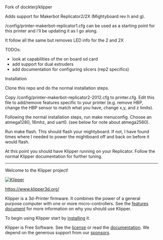 Fork of dockterj/klipper

Adds support for Makerbot Replicator2/2X (Mightyboard rev h and g). 

/config/printer-makerbot-replicator1.cfg can be used as a starting point 
for this printer and i'll be updating it as I go along. 

It follow all the same but removes LED info for the 2 and 2X

TODOs:
* look at capabilities of the on board sd card
* add support for dual extruders
* add documentation for configuring slicers (rep2 specifics)

Installation

Clone this repo and do the normal installation steps.

Copy /config/printer-makerbot-replicator2-2012.cfg to printer.cfg.  Edit this
file to add/remove features specific to your printer (e.g. remove HBP,
change the HBP sensor to match what you have, change x,y, and z limits).

Following the normal installation steps, run make menuconfig.  Choose 
an atmega1280, 16mhz, and uart0.  (see below for note about atmega2560).

Run make flash.  This should flash your mightyboard.  If not, I have
found times where I needed to power the mightboard off and back on
before it would flash.

At this point you should have Klipper running on your Replicator.
Follow the normal Klipper documentation for further tuning.

*************************************************************************
Welcome to the Klipper project!

[![Klipper](docs/img/klipper-logo-small.png)](https://www.klipper3d.org/)

https://www.klipper3d.org/

Klipper is a 3d-Printer firmware. It combines the power of a general
purpose computer with one or more micro-controllers. See the
[features document](https://www.klipper3d.org/Features.html) for more
information on why you should use Klipper.

To begin using Klipper start by
[installing](https://www.klipper3d.org/Installation.html) it.

Klipper is Free Software. See the [license](COPYING) or read the
[documentation](https://www.klipper3d.org/Overview.html). We depend on
the generous support from our
[sponsors](https://www.klipper3d.org/Sponsors.html).
